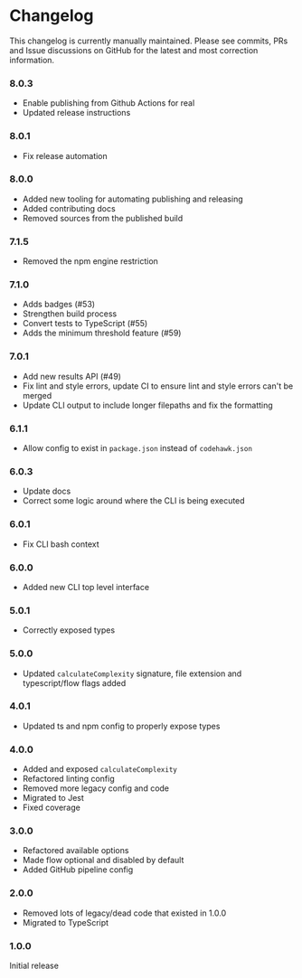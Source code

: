 # Changelog

This changelog is currently manually maintained. Please see commits, PRs and Issue discussions on GitHub for the latest and most correction information.

### 8.0.3

- Enable publishing from Github Actions for real
- Updated release instructions

### 8.0.1

- Fix release automation

### 8.0.0

- Added new tooling for automating publishing and releasing
- Added contributing docs
- Removed sources from the published build

### 7.1.5

- Removed the npm engine restriction

### 7.1.0

- Adds badges (#53)
- Strengthen build process
- Convert tests to TypeScript (#55)
- Adds the minimum threshold feature (#59)

### 7.0.1

- Add new results API (#49)
- Fix lint and style errors, update CI to ensure lint and style errors can't be merged
- Update CLI output to include longer filepaths and fix the formatting

### 6.1.1

- Allow config to exist in `package.json` instead of `codehawk.json`

### 6.0.3

- Update docs
- Correct some logic around where the CLI is being executed

### 6.0.1

- Fix CLI bash context

### 6.0.0

- Added new CLI top level interface

### 5.0.1

- Correctly exposed types

### 5.0.0

- Updated `calculateComplexity` signature, file extension and typescript/flow flags added

### 4.0.1

- Updated ts and npm config to properly expose types

### 4.0.0

- Added and exposed `calculateComplexity`
- Refactored linting config
- Removed more legacy config and code
- Migrated to Jest
- Fixed coverage

### 3.0.0

- Refactored available options
- Made flow optional and disabled by default
- Added GitHub pipeline config

### 2.0.0

- Removed lots of legacy/dead code that existed in 1.0.0
- Migrated to TypeScript

### 1.0.0

Initial release

